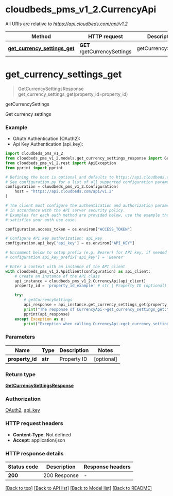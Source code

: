 # cloudbeds_pms_v1_2.CurrencyApi

All URIs are relative to *https://api.cloudbeds.com/api/v1.2*

Method | HTTP request | Description
------------- | ------------- | -------------
[**get_currency_settings_get**](CurrencyApi.md#get_currency_settings_get) | **GET** /getCurrencySettings | getCurrencySettings


# **get_currency_settings_get**
> GetCurrencySettingsResponse get_currency_settings_get(property_id=property_id)

getCurrencySettings

Get currency settings

### Example

* OAuth Authentication (OAuth2):
* Api Key Authentication (api_key):

```python
import cloudbeds_pms_v1_2
from cloudbeds_pms_v1_2.models.get_currency_settings_response import GetCurrencySettingsResponse
from cloudbeds_pms_v1_2.rest import ApiException
from pprint import pprint

# Defining the host is optional and defaults to https://api.cloudbeds.com/api/v1.2
# See configuration.py for a list of all supported configuration parameters.
configuration = cloudbeds_pms_v1_2.Configuration(
    host = "https://api.cloudbeds.com/api/v1.2"
)

# The client must configure the authentication and authorization parameters
# in accordance with the API server security policy.
# Examples for each auth method are provided below, use the example that
# satisfies your auth use case.

configuration.access_token = os.environ["ACCESS_TOKEN"]

# Configure API key authorization: api_key
configuration.api_key['api_key'] = os.environ["API_KEY"]

# Uncomment below to setup prefix (e.g. Bearer) for API key, if needed
# configuration.api_key_prefix['api_key'] = 'Bearer'

# Enter a context with an instance of the API client
with cloudbeds_pms_v1_2.ApiClient(configuration) as api_client:
    # Create an instance of the API class
    api_instance = cloudbeds_pms_v1_2.CurrencyApi(api_client)
    property_id = 'property_id_example' # str | Property ID (optional)

    try:
        # getCurrencySettings
        api_response = api_instance.get_currency_settings_get(property_id=property_id)
        print("The response of CurrencyApi->get_currency_settings_get:\n")
        pprint(api_response)
    except Exception as e:
        print("Exception when calling CurrencyApi->get_currency_settings_get: %s\n" % e)
```



### Parameters


Name | Type | Description  | Notes
------------- | ------------- | ------------- | -------------
 **property_id** | **str**| Property ID | [optional] 

### Return type

[**GetCurrencySettingsResponse**](GetCurrencySettingsResponse.md)

### Authorization

[OAuth2](../README.md#OAuth2), [api_key](../README.md#api_key)

### HTTP request headers

 - **Content-Type**: Not defined
 - **Accept**: application/json

### HTTP response details

| Status code | Description | Response headers |
|-------------|-------------|------------------|
**200** | 200 Response |  -  |

[[Back to top]](#) [[Back to API list]](../README.md#documentation-for-api-endpoints) [[Back to Model list]](../README.md#documentation-for-models) [[Back to README]](../README.md)

